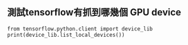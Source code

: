 
## 測試tensorflow有抓到哪幾個 GPU device

```
from tensorflow.python.client import device_lib
print(device_lib.list_local_devices())
```
